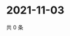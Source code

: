 # 2021-11-03

共 0 条

<!-- BEGIN WEIBO -->
<!-- 最后更新时间 Wed Nov 03 2021 03:00:37 GMT+0800 (China Standard Time) -->

<!-- END WEIBO -->
